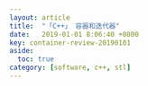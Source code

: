 ```yaml
---
layout: article
title:  "「C++」 容器和迭代器"
date:   2019-01-01 8:06:40 +0800
key: container-review-20190101
aside:
  toc: true
category: [software, c++, stl]
---
```

